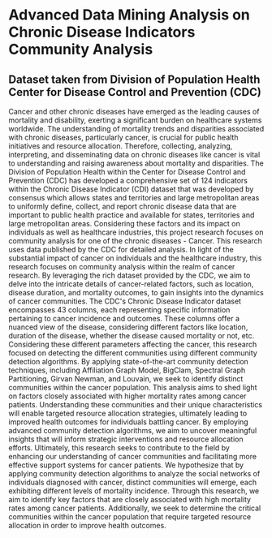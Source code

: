 # Advanced Data Mining Analysis on Chronic Disease Indicators Community Analysis

## Dataset taken from Division of Population Health Center for Disease Control and Prevention (CDC)

Cancer and other chronic diseases have emerged as the leading causes of mortality and disability, exerting a significant burden on healthcare systems worldwide. The understanding of mortality trends and disparities associated with chronic diseases, particularly cancer, is crucial for public health initiatives and resource allocation. Therefore, collecting, analyzing, interpreting, and disseminating data on chronic diseases like cancer is vital to understanding and raising awareness about mortality and disparities. The Division of Population Health within the Center for Disease Control and Prevention (CDC) has developed a comprehensive set of 124 indicators within the Chronic Disease Indicator (CDI) dataset that was developed by consensus which allows states and territories and large metropolitan areas to uniformly define, collect, and report chronic disease data that are important to public health practice and available for states, territories and large metropolitan areas. Considering these factors and its impact on individuals as well as healthcare industries, this project research focuses on community analysis for one of the chronic diseases - Cancer. This research uses data published by the CDC for detailed analysis. 
	In light of the substantial impact of cancer on individuals and the healthcare industry, this research focuses on community analysis within the realm of cancer research. By leveraging the rich dataset provided by the CDC, we aim to delve into the intricate details of cancer-related factors, such as location, disease duration, and mortality outcomes, to gain insights into the dynamics of cancer communities. The CDC's Chronic Disease Indicator dataset encompasses 43 columns, each representing specific information pertaining to cancer incidence and outcomes. These columns offer a nuanced view of the disease, considering different factors like location, duration of the disease, whether the disease caused mortality or not, etc. Considering these different parameters affecting the cancer, this research focused on detecting the different communities using different community detection algorithms.
By applying state-of-the-art community detection techniques, including Affiliation Graph Model, BigClam, Spectral Graph Partitioning, Girvan Newman, and Louvain, we seek to identify distinct communities within the cancer population. This analysis aims to shed light on factors closely associated with higher mortality rates among cancer patients. Understanding these communities and their unique characteristics will enable targeted resource allocation strategies, ultimately leading to improved health outcomes for individuals battling cancer. By employing advanced community detection algorithms, we aim to uncover meaningful insights that will inform strategic interventions and resource allocation efforts. Ultimately, this research seeks to contribute to the field by enhancing our understanding of cancer communities and facilitating more effective support systems for cancer patients.
We hypothesize that by applying community detection algorithms to analyze the social networks of individuals diagnosed with cancer, distinct communities will emerge, each exhibiting different levels of mortality incidence. Through this research, we aim to identify key factors that are closely associated with high mortality rates among cancer patients. Additionally, we seek to determine the critical communities within the cancer population that require targeted resource allocation in order to improve health outcomes.
